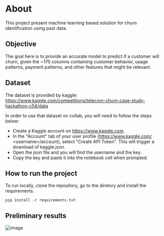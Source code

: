# About
This project present machine learning based solution for churn identification using past data.

## Objective

The goal here is to provide an accurate model to predict if a customer will churn, given the ~170 columns containing customer behavior, usage patterns, payment patterns, and other features that might be relevant. 

## Dataset 

The dataset is provided by kaggle: https://www.kaggle.com/competitions/telecom-churn-case-study-hackathon-c54/data

In order to use that dataset on collab, you will need to follow the steps below:

- Create a Kaggle account on https://www.kaggle.com. 
- In the "Account" tab of your user profile (https://www.kaggle.com/ \<username>\/account), select "Create API Token". This will trigger a download of kaggle.json.
- Open the json file and you will find the username and the key. 
- Copy the key and paste it into the notebook cell when prompted.

## How to run the project 

To run locally, clone the repository, go to the diretory and install the requirements.

```
pip install -r requirements.txt
```
## Preliminary results
![image](https://github.com/abakamousa/churn_detection/assets/18530355/f54d8e2f-930c-4b59-bb14-f6cbf181571a)

